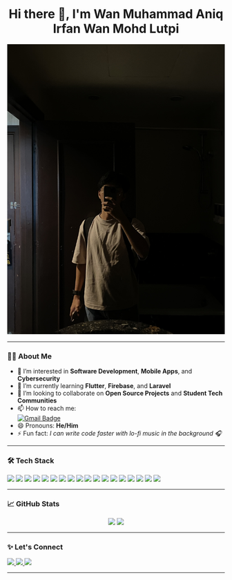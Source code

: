 <h1 align="center">Hi there 👋, I'm Wan Muhammad Aniq Irfan Wan Mohd Lutpi</h1>

<p align="center">
  <img src="assets/images/IMG_9349.JPG" width="600" alt="Aniq Banner" />
</p>


---

### 👨‍💻 About Me

- 👀 I’m interested in **Software Development**, **Mobile Apps**, and **Cybersecurity**
- 🌱 I’m currently learning **Flutter**, **Firebase**, and **Laravel**
- 💞️ I’m looking to collaborate on **Open Source Projects** and **Student Tech Communities**
- 📫 How to reach me:  
  [![Gmail Badge](https://img.shields.io/badge/-aniqirfan1809@gmail.com-c14438?style=flat&logo=Gmail&logoColor=white)](mailto:aniqirfan1809@gmail.com)
- 😄 Pronouns: **He/Him**
- ⚡ Fun fact: *I can write code faster with lo-fi music in the background 🎧*

---

### 🛠️ Tech Stack

<p align="left">
  <!-- Frontend -->
  <img src="https://img.shields.io/badge/Dart-0175C2?style=for-the-badge&logo=dart&logoColor=white"/>
  <img src="https://img.shields.io/badge/Flutter-02569B?style=for-the-badge&logo=flutter&logoColor=white"/>
  <img src="https://img.shields.io/badge/HTML5-E34F26?style=for-the-badge&logo=html5&logoColor=white"/>
  <img src="https://img.shields.io/badge/CSS3-1572B6?style=for-the-badge&logo=css3&logoColor=white"/>
  <img src="https://img.shields.io/badge/JavaScript-F7DF1E?style=for-the-badge&logo=javascript&logoColor=black"/>
  <img src="https://img.shields.io/badge/React-61DAFB?style=for-the-badge&logo=react&logoColor=black"/>
  
  <!-- Backend -->
  <img src="https://img.shields.io/badge/Laravel-F05340?style=for-the-badge&logo=laravel&logoColor=white"/>
  <img src="https://img.shields.io/badge/PHP-777BB4?style=for-the-badge&logo=php&logoColor=white"/>
  <img src="https://img.shields.io/badge/Node.js-339933?style=for-the-badge&logo=node.js&logoColor=white"/>
  <img src="https://img.shields.io/badge/Java-ED8B00?style=for-the-badge&logo=java&logoColor=white"/>
  <img src="https://img.shields.io/badge/Python-3776AB?style=for-the-badge&logo=python&logoColor=white"/>

  <!-- Database & Cloud -->
  <img src="https://img.shields.io/badge/MySQL-00758F?style=for-the-badge&logo=mysql&logoColor=white"/>
  <img src="https://img.shields.io/badge/Firebase-FFCA28?style=for-the-badge&logo=firebase&logoColor=black"/>
  <img src="https://img.shields.io/badge/MongoDB-47A248?style=for-the-badge&logo=mongodb&logoColor=white"/>
  
  <!-- Tools & Others -->
  <img src="https://img.shields.io/badge/Git-F05032?style=for-the-badge&logo=git&logoColor=white"/>
  <img src="https://img.shields.io/badge/Docker-2496ED?style=for-the-badge&logo=docker&logoColor=white"/>
  <img src="https://img.shields.io/badge/VS_Code-007ACC?style=for-the-badge&logo=visualstudiocode&logoColor=white"/>
  <img src="https://img.shields.io/badge/Postman-FF6C37?style=for-the-badge&logo=postman&logoColor=white"/>
</p>

---

### 📈 GitHub Stats

<p align="center">
  <img src="https://github-readme-stats.vercel.app/api?username=aniqbinlutpi&show_icons=true&theme=tokyonight" width="47%" />
  <img src="https://github-readme-streak-stats.herokuapp.com/?user=aniqbinlutpi&theme=tokyonight" width="47%" />
</p>

---

### ✨ Let's Connect

<p align="left">
  <a href="https://www.linkedin.com/in/wan-aniq-wan-lutpi/" target="_blank">
    <img src="https://img.shields.io/badge/-LinkedIn-0A66C2?style=for-the-badge&logo=Linkedin&logoColor=white"/>
  </a>
  <a href="https://x.com/aniqipangg" target="_blank">
    <img src="https://img.shields.io/badge/-X_(Twitter)-000000?style=for-the-badge&logo=x&logoColor=white"/>
  </a>
  <a href="mailto:aniqirfan1809@gmail.com">
    <img src="https://img.shields.io/badge/-Email-c14438?style=for-the-badge&logo=Gmail&logoColor=white"/>
  </a>
</p>

---

<!---
aniqbinlutpi/aniqbinlutpi is a ✨ special ✨ repository because its `README.md` (this file) appears on your GitHub profile.
You can click the Preview link to take a look at your changes.
--->
